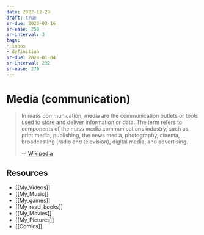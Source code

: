 ```yaml
---
date: 2022-12-29
draft: true
sr-due: 2023-03-16
sr-ease: 250
sr-interval: 3
tags:
- inbox
- definition
sr-due: 2024-01-04
sr-interval: 232
sr-ease: 270
---
```


# Media (communication)

> In mass communication, media are the communication outlets or tools used to
> store and deliver information or data. The term refers to components of the
> mass media communications industry, such as print media, publishing, the news
> media, photography, cinema, broadcasting (radio and television), digital
> media, and advertising.
>
> -- [Wikipedia](https://en.wikipedia.org/wiki/Media_\(communication\))

## Resources
- [[My_Videos]]
- [[My_Music]]
- [[My_games]]
- [[My_read_books]]
- [[My_Movies]]
- [[My_Pictures]]
- [[Comics]]
